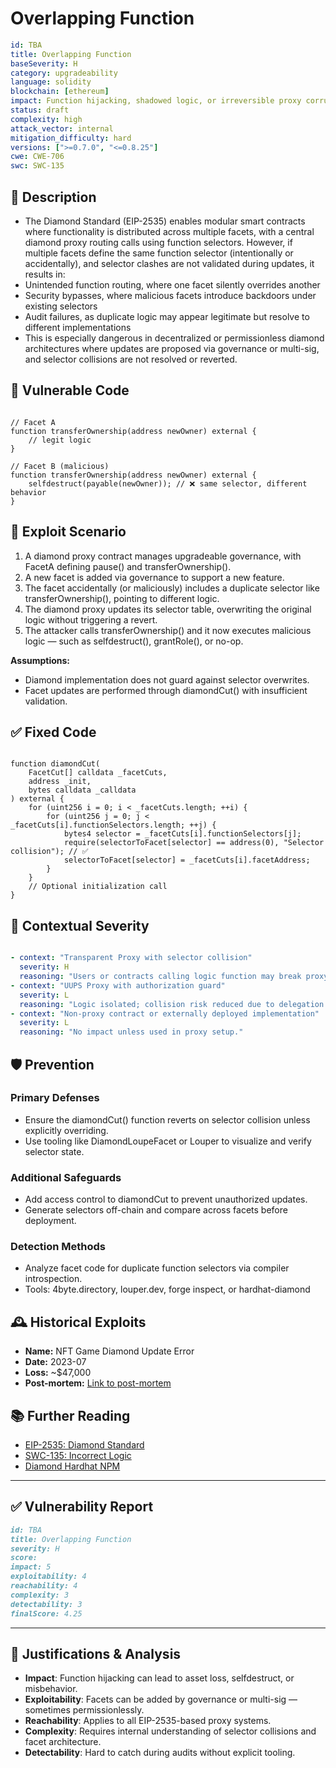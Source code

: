 # Overlapping Function 
```YAML
id: TBA
title: Overlapping Function  
baseSeverity: H
category: upgradeability
language: solidity
blockchain: [ethereum]
impact: Function hijacking, shadowed logic, or irreversible proxy corruption
status: draft
complexity: high
attack_vector: internal
mitigation_difficulty: hard
versions: [">=0.7.0", "<=0.8.25"]
cwe: CWE-706
swc: SWC-135
```

## 📝 Description

- The Diamond Standard (EIP-2535) enables modular smart contracts where functionality is distributed across multiple facets, with a central diamond proxy routing calls using function selectors. However, if multiple facets define the same function selector (intentionally or accidentally), and selector clashes are not validated during updates, it results in:
- Unintended function routing, where one facet silently overrides another
- Security bypasses, where malicious facets introduce backdoors under existing selectors
- Audit failures, as duplicate logic may appear legitimate but resolve to different implementations
- This is especially dangerous in decentralized or permissionless diamond architectures where updates are proposed via governance or multi-sig, and selector collisions are not resolved or reverted.

## 🚨 Vulnerable Code

```solidity

// Facet A
function transferOwnership(address newOwner) external {
    // legit logic
}

// Facet B (malicious)
function transferOwnership(address newOwner) external {
    selfdestruct(payable(newOwner)); // ❌ same selector, different behavior
}
```

## 🧪 Exploit Scenario

1. A diamond proxy contract manages upgradeable governance, with FacetA defining pause() and transferOwnership().
2. A new facet is added via governance to support a new feature.
3. The facet accidentally (or maliciously) includes a duplicate selector like transferOwnership(), pointing to different logic.
4. The diamond proxy updates its selector table, overwriting the original logic without triggering a revert.
5. The attacker calls transferOwnership() and it now executes malicious logic — such as selfdestruct(), grantRole(), or no-op.

**Assumptions:**

- Diamond implementation does not guard against selector overwrites.
- Facet updates are performed through diamondCut() with insufficient validation.

## ✅ Fixed Code

```solidity

function diamondCut(
    FacetCut[] calldata _facetCuts,
    address _init,
    bytes calldata _calldata
) external {
    for (uint256 i = 0; i < _facetCuts.length; ++i) {
        for (uint256 j = 0; j < _facetCuts[i].functionSelectors.length; ++j) {
            bytes4 selector = _facetCuts[i].functionSelectors[j];
            require(selectorToFacet[selector] == address(0), "Selector collision"); // ✅
            selectorToFacet[selector] = _facetCuts[i].facetAddress;
        }
    }
    // Optional initialization call
}
```

## 🧭 Contextual Severity

```yaml

- context: "Transparent Proxy with selector collision"
  severity: H
  reasoning: "Users or contracts calling logic function may break proxy or trigger admin logic."
- context: "UUPS Proxy with authorization guard"
  severity: L
  reasoning: "Logic isolated; collision risk reduced due to delegation structure."
- context: "Non-proxy contract or externally deployed implementation"
  severity: L
  reasoning: "No impact unless used in proxy setup."
```

## 🛡️ Prevention

### Primary Defenses

- Ensure the diamondCut() function reverts on selector collision unless explicitly overriding.
- Use tooling like DiamondLoupeFacet or Louper to visualize and verify selector state.

### Additional Safeguards

- Add access control to diamondCut to prevent unauthorized updates.
- Generate selectors off-chain and compare across facets before deployment.

### Detection Methods

- Analyze facet code for duplicate function selectors via compiler introspection.
- Tools: 4byte.directory, louper.dev, forge inspect, or hardhat-diamond

## 🕰️ Historical Exploits

- **Name:** NFT Game Diamond Update Error 
- **Date:** 2023-07 
- **Loss:** ~$47,000 
- **Post-mortem:** [Link to post-mortem](https://louper.dev/)

## 📚 Further Reading

- [EIP-2535: Diamond Standard](https://eips.ethereum.org/EIPS/eip-2535) 
- [SWC-135: Incorrect Logic](https://swcregistry.io/docs/SWC-135/) 
- [Diamond Hardhat NPM](https://github.com/mudgen/diamond-3-hardhat) 

---

## ✅ Vulnerability Report

```markdown
id: TBA
title: Overlapping Function 
severity: H
score:
impact: 5    
exploitability: 4 
reachability: 4  
complexity: 3   
detectability: 3 
finalScore: 4.25
```

---

## 📄 Justifications & Analysis

- **Impact**: Function hijacking can lead to asset loss, selfdestruct, or misbehavior.
- **Exploitability**: Facets can be added by governance or multi-sig — sometimes permissionlessly.
- **Reachability**: Applies to all EIP-2535-based proxy systems.
- **Complexity**: Requires internal understanding of selector collisions and facet architecture.
- **Detectability**: Hard to catch during audits without explicit tooling.

